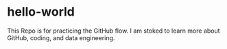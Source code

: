 # hello-world
This Repo is for practicing the GitHub flow. 
I am stoked to learn more about GitHub, coding, and data engineering. 
